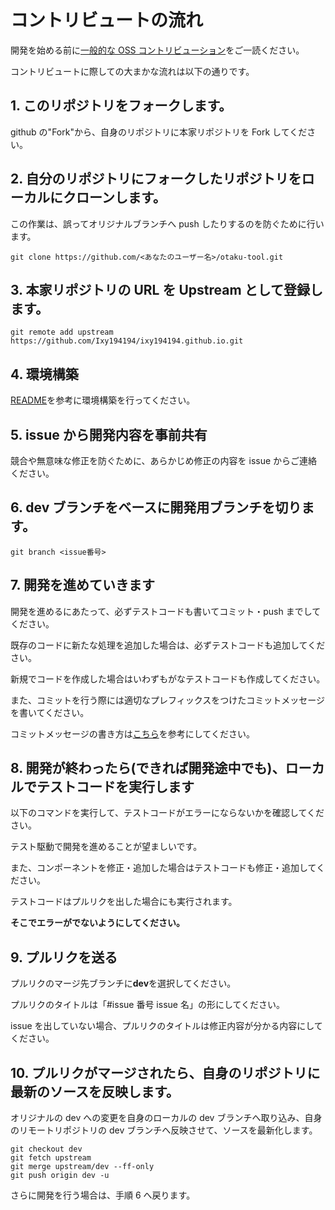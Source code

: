 # コントリビュートの流れ

開発を始める前に[一般的な OSS コントリビューション](https://note.com/samurai_se/n/ncde3bb14066e?magazine_key=md5321f66534d)をご一読ください。

コントリビュートに際しての大まかな流れは以下の通りです。

## 1. このリポジトリをフォークします。

github の"Fork"から、自身のリポジトリに本家リポジトリを Fork してください。

## 2. 自分のリポジトリにフォークしたリポジトリをローカルにクローンします。

この作業は、誤ってオリジナルブランチへ push したりするのを防ぐために行います。

```
git clone https://github.com/<あなたのユーザー名>/otaku-tool.git
```

## 3. 本家リポジトリの URL を Upstream として登録します。

```
git remote add upstream https://github.com/Ixy194194/ixy194194.github.io.git
```

## 4. 環境構築

[README](./README.md)を参考に環境構築を行ってください。

## 5. issue から開発内容を事前共有

競合や無意味な修正を防ぐために、あらかじめ修正の内容を issue からご連絡ください。

## 6. dev ブランチをベースに開発用ブランチを切ります。

```
git branch <issue番号>
```

## 7. 開発を進めていきます

開発を進めるにあたって、必ずテストコードも書いてコミット・push までしてください。

既存のコードに新たな処理を追加した場合は、必ずテストコードも追加してください。

新規でコードを作成した場合はいわずもがなテストコードも作成してください。

また、コミットを行う際には適切なプレフィックスをつけたコミットメッセージを書いてください。

コミットメッセージの書き方は[こちら](https://qiita.com/konatsu_p/items/dfe199ebe3a7d2010b3e)を参考にしてください。

## 8. 開発が終わったら(できれば開発途中でも)、ローカルでテストコードを実行します

以下のコマンドを実行して、テストコードがエラーにならないかを確認してください。

テスト駆動で開発を進めることが望ましいです。

また、コンポーネントを修正・追加した場合はテストコードも修正・追加してください。

テストコードはプルリクを出した場合にも実行されます。

**そこでエラーがでないようにしてください。**

## 9. プルリクを送る

プルリクのマージ先ブランチに**dev**を選択してください。

プルリクのタイトルは「#issue 番号 issue 名」の形にしてください。

issue を出していない場合、プルリクのタイトルは修正内容が分かる内容にしてください。

## 10. プルリクがマージされたら、自身のリポジトリに最新のソースを反映します。

オリジナルの dev への変更を自身のローカルの dev ブランチへ取り込み、自身のリモートリポジトリの dev ブランチへ反映させて、ソースを最新化します。

```
git checkout dev
git fetch upstream
git merge upstream/dev --ff-only
git push origin dev -u
```

さらに開発を行う場合は、手順 6 へ戻ります。
